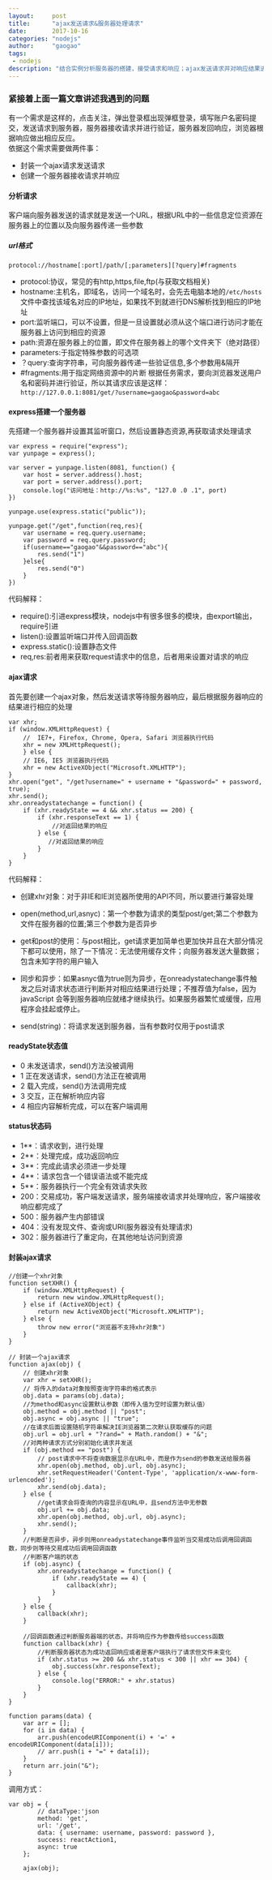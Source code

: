 ```yaml
---
layout:     post
title:      "ajax发送请求&服务器处理请求"
date:       2017-10-16
categories: "nodejs"
author:     "gaogao"
tags:
 - nodejs   
description: "结合实例分析服务器的搭建，接受请求和响应；ajax发送请求并对响应结果进行处理"
---
```

### 紧接着上面一篇文章讲述我遇到的问题
有一个需求是这样的，点击关注，弹出登录框出现弹框登录，填写账户名密码提交，发送请求到服务器，服务器接收请求并进行验证，服务器发回响应，浏览器根据响应做出相应反应。  
依据这个需求需要做两件事：  
- 封装一个ajax请求发送请求 
- 创建一个服务器接收请求并响应

#### 分析请求
客户端向服务器发送的请求就是发送一个URL，根据URL中的一些信息定位资源在服务器上的位置以及向服务器传递一些参数
##### url格式
`protocol://hostname[:port]/path/[;parameters][?query]#fragments`
- protocol:协议，常见的有http,https,file,ftp(与获取文档相关)
- hostname:主机名，即域名，访问一个域名时，会先去电脑本地的`/etc/hosts`文件中查找该域名对应的IP地址，如果找不到就进行DNS解析找到相应的IP地址
- port:监听端口，可以不设置，但是一旦设置就必须从这个端口进行访问才能在服务器上访问到相应的资源
- path:资源在服务器上的位置，即文件在服务器上的哪个文件夹下（绝对路径）
- parameters:于指定特殊参数的可选项
- ？query:查询字符串，可向服务器传递一些验证信息,多个参数用&隔开
- #fragments:用于指定网络资源中的片断
根据任务需求，要向浏览器发送用户名和密码并进行验证，所以其请求应该是这样：`http://127.0.0.1:8081/get/?username=gaogao&password=abc`

#### express搭建一个服务器
先搭建一个服务器并设置其监听窗口，然后设置静态资源,再获取请求处理请求
```
var express = require("express");
var yunpage = express();

var server = yunpage.listen(8081, function() {
    var host = server.address().host;
    var port = server.address().port;
    console.log("访问地址：http://%s:%s", "127.0 .0 .1", port)
})

yunpage.use(express.static("public"));

yunpage.get("/get",function(req,res){
    var username = req.query.username;
    var password = req.query.password;
    if(username=="gaogao"&&password=="abc"){
        res.send("1")
    }else{
        res.send("0")
    }
})
```
代码解释：
- require():引进express模块，nodejs中有很多很多的模块，由export输出，require引进
- listen():设置监听端口并传入回调函数
- express.static():设置静态文件
- req,res:前者用来获取request请求中的信息，后者用来设置对请求的响应

#### ajax请求
首先要创建一个ajax对象，然后发送请求等待服务器响应，最后根据服务器响应的结果进行相应的处理
```
var xhr;
if (window.XMLHttpRequest) {
    //  IE7+, Firefox, Chrome, Opera, Safari 浏览器执行代码
    xhr = new XMLHttpRequest();
    } else {
    // IE6, IE5 浏览器执行代码
    xhr = new ActiveXObject("Microsoft.XMLHTTP");
}
xhr.open("get", "/get?username=" + username + "&password=" + password, true);
xhr.send();
xhr.onreadystatechange = function() {
    if (xhr.readyState == 4 && xhr.status == 200) {
        if (xhr.responseText == 1) {
            //对返回结果的响应
        } else {
           //对返回结果的响应
        }
    }
}
```
代码解释：
- 创建xhr对象：对于非IE和IE浏览器所使用的API不同，所以要进行兼容处理

- open(method,url,asnyc)：第一个参数为请求的类型post/get;第二个参数为文件在服务器的位置;第三个参数为是否异步

- get和post的使用：与post相比，get请求更加简单也更加快并且在大部分情况下都可以使用，除了一下情况：无法使用缓存文件；向服务器发送大量数据；包含未知字符的用户输入

- 同步和异步：如果asnyc值为true则为异步，在onreadystatechange事件触发之后对请求状态进行判断并对相应结果进行处理；不推荐值为false，因为javaScript 会等到服务器响应就绪才继续执行。如果服务器繁忙或缓慢，应用程序会挂起或停止。

- send(string)：将请求发送到服务器，当有参数时仅用于post请求

#### readyState状态值
- 0 未发送请求，send()方法没被调用
- 1 正在发送请求，send()方法正在被调用
- 2 载入完成，send()方法调用完成
- 3 交互，正在解析响应内容
- 4 相应内容解析完成，可以在客户端调用

#### status状态码
- 1**：请求收到，进行处理
- 2**：处理完成，成功返回响应
- 3**：完成此请求必须进一步处理
- 4**：请求包含一个错误语法或不能完成
- 5**：服务器执行一个完全有效请求失败
- 200：交易成功，客户端发送请求，服务端接收请求并处理响应，客户端接收响应都完成了
- 500：服务器产生内部错误
- 404：没有发现文件、查询或URl(服务器没有处理请求)
- 302：服务器进行了重定向，在其他地址访问到资源

#### 封装ajax请求
```
//创建一个xhr对象
function setXHR() {
    if (window.XMLHttpRequest) {
        return new window.XMLHttpRequest();
    } else if (ActiveXObject) {
        return new ActiveXObject("Microsoft.XMLHTTP");
    } else {
        throw new error("浏览器不支持xhr对象")
    }
}

// 封装一个ajax请求
function ajax(obj) {
    // 创建xhr对象
    var xhr = setXHR();
    // 将传入的data对象按照查询字符串的格式表示
    obj.data = params(obj.data);
    //为method和async设置默认参数（即传入值为空时设置为默认值）
    obj.method = obj.method || "post";
    obj.async = obj.async || "true";
    //在请求后面设置随机字符串解决IE浏览器第二次默认获取缓存的问题
    obj.url = obj.url + "?rand=" + Math.random() + "&";
    //对两种请求方式分别初始化请求并发送
    if (obj.method == "post") {
        // post请求中不将查询数据显示在URL中，而是作为send的参数发送给服务器
        xhr.open(obj.method, obj.url, obj.async);
        xhr.setRequestHeader('Content-Type', 'application/x-www-form-urlencoded');
        xhr.send(obj.data);
    } else {
        //get请求会将查询的内容显示在URL中，且send方法中无参数
        obj.url += obj.data;
        xhr.open(obj.method, obj.url, obj.async);
        xhr.send();
    }
    //判断是否异步，异步则用onreadystatechange事件监听当交易成功后调用回调函数，同步则等待交易成功后调用回调函数
    //判断客户端的状态
    if (obj.async) {
        xhr.onreadystatechange = function() {
            if (xhr.readyState == 4) {
                callback(xhr);
            }
        }
    } else {
        callback(xhr);
    }

    //回调函数通过判断服务器端的状态，并将响应作为参数传给success函数
    function callback(xhr) {
        //判断服务器状态为成功返回响应或者是客户端执行了请求但文件未变化
        if (xhr.status >= 200 && xhr.status < 300 || xhr == 304) {
            obj.success(xhr.responseText);
        } else {
            console.log("ERROR:" + xhr.status)
        }
    }
}

function params(data) {
    var arr = [];
    for (i in data) {
        arr.push(encodeURIComponent(i) + '=' + encodeURIComponent(data[i]));
        // arr.push(i + "=" + data[i]);
    }
    return arr.join("&");
}
```
调用方式：
```
var obj = {
        // dataType:'json
        method: 'get',
        url: '/get',
        data: { username: username, password: password },
        success: reactAction1,
        async: true
    };

    ajax(obj);
```
